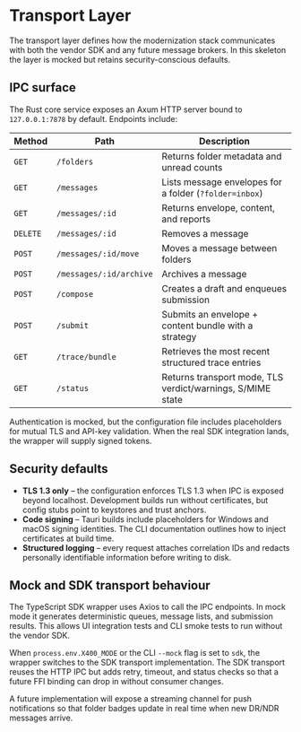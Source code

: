 # Transport Layer

The transport layer defines how the modernization stack communicates with both the vendor SDK and any future message brokers. In this skeleton the layer is mocked but retains security-conscious defaults.

## IPC surface

The Rust core service exposes an Axum HTTP server bound to `127.0.0.1:7878` by default. Endpoints include:

| Method   | Path                    | Description                                                |
| -------- | ----------------------- | ---------------------------------------------------------- |
| `GET`    | `/folders`              | Returns folder metadata and unread counts                  |
| `GET`    | `/messages`             | Lists message envelopes for a folder (`?folder=inbox`)     |
| `GET`    | `/messages/:id`         | Returns envelope, content, and reports                     |
| `DELETE` | `/messages/:id`         | Removes a message                                          |
| `POST`   | `/messages/:id/move`    | Moves a message between folders                            |
| `POST`   | `/messages/:id/archive` | Archives a message                                         |
| `POST`   | `/compose`              | Creates a draft and enqueues submission                    |
| `POST`   | `/submit`               | Submits an envelope + content bundle with a strategy       |
| `GET`    | `/trace/bundle`         | Retrieves the most recent structured trace entries         |
| `GET`    | `/status`               | Returns transport mode, TLS verdict/warnings, S/MIME state |

Authentication is mocked, but the configuration file includes placeholders for mutual TLS and API-key validation. When the real SDK integration lands, the wrapper will supply signed tokens.

## Security defaults

- **TLS 1.3 only** – the configuration enforces TLS 1.3 when IPC is exposed beyond localhost. Development builds run without certificates, but config stubs point to keystores and trust anchors.
- **Code signing** – Tauri builds include placeholders for Windows and macOS signing identities. The CLI documentation outlines how to inject certificates at build time.
- **Structured logging** – every request attaches correlation IDs and redacts personally identifiable information before writing to disk.

## Mock and SDK transport behaviour

The TypeScript SDK wrapper uses Axios to call the IPC endpoints. In mock mode it generates deterministic queues, message lists, and submission results. This allows UI integration tests and CLI smoke tests to run without the vendor SDK.

When `process.env.X400_MODE` or the CLI `--mock` flag is set to `sdk`, the wrapper switches to the SDK transport implementation. The SDK transport reuses the HTTP IPC but adds retry, timeout, and status checks so that a future FFI binding can drop in without consumer changes.

A future implementation will expose a streaming channel for push notifications so that folder badges update in real time when new DR/NDR messages arrive.
